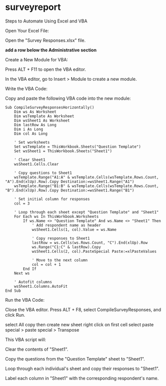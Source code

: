 # surveyreport

Steps to Automate Using Excel and VBA

Open Your Excel File:

Open the "Survey Responses.xlsx" file.

**add a row below the Administrative section**

Create a New Module for VBA:

Press ALT + F11 to open the VBA editor.

In the VBA editor, go to Insert > Module to create a new module.

Write the VBA Code:

Copy and paste the following VBA code into the new module:

```
Sub CompileSurveyResponsesHorizontally()
    Dim ws As Worksheet
    Dim wsTemplate As Worksheet
    Dim wsSheet1 As Worksheet
    Dim lastRow As Long
    Dim i As Long
    Dim col As Long

    ' Set worksheets
    Set wsTemplate = ThisWorkbook.Sheets("Question Template")
    Set wsSheet1 = ThisWorkbook.Sheets("Sheet1")

    ' Clear Sheet1
    wsSheet1.Cells.Clear

    ' Copy questions to Sheet1
    wsTemplate.Range("A1:A" & wsTemplate.Cells(wsTemplate.Rows.Count, "A").End(xlUp).Row).Copy Destination:=wsSheet1.Range("A1")
    wsTemplate.Range("B1:B" & wsTemplate.Cells(wsTemplate.Rows.Count, "B").End(xlUp).Row).Copy Destination:=wsSheet1.Range("B1")

    ' Set initial column for responses
    col = 3

    ' Loop through each sheet except "Question Template" and "Sheet1"
    For Each ws In ThisWorkbook.Worksheets
        If ws.Name <> "Question Template" And ws.Name <> "Sheet1" Then
            ' Add respondent name as header
            wsSheet1.Cells(1, col).Value = ws.Name

            ' Copy responses to Sheet1
            lastRow = ws.Cells(ws.Rows.Count, "C").End(xlUp).Row
            ws.Range("C1:C" & lastRow).Copy
            wsSheet1.Cells(2, col).PasteSpecial Paste:=xlPasteValues

            ' Move to the next column
            col = col + 1
        End If
    Next ws

    ' Autofit columns
    wsSheet1.Columns.AutoFit
End Sub

```
Run the VBA Code:

Close the VBA editor.
Press ALT + F8, select CompileSurveyResponses, and click Run.

select All copy then create new sheet right click on first cell select paste special > paste special > Transpose

This VBA script will:

Clear the contents of "Sheet1".

Copy the questions from the "Question Template" sheet to "Sheet1".

Loop through each individual's sheet and copy their responses to "Sheet1".

Label each column in "Sheet1" with the corresponding respondent's name.






